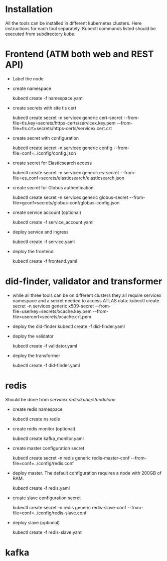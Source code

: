 # Installation

All the tools can be installed in different kubernetes clusters. Here instructions for each tool separately.
Kubectl commands listed should be executed from subdirectory _kube_.

# Frontend (ATM both web and REST API)
* Label the node

* create namespace

    kubectl create -f namespace.yaml

* create secrets with site tls cert

    kubectl create secret -n servicex generic cert-secret --from-file=tls.key=secrets/https-certs/servicex.key.pem --from-file=tls.crt=secrets/https-certs/servicex.cert.crt

* create secret with configuration

    kubectl create secret -n servicex generic config --from-file=conf=../config/config.json

* create secret for Elasticsearch access

    kubectl create secret -n servicex generic es-secret --from-file=es_conf=secrets/elasticsearch/elasticsearch.json

* create secret for Globus authentication

    kubectl create secret -n servicex generic globus-secret --from-file=gconf=secrets/globus-conf/globus-config.json

* create service account (optional)

    kubectl create -f service_account.yaml

* deploy service and ingress

    kubectl create -f service.yaml

* deploy the frontend

    kubectl create -f frontend.yaml

# did-finder, validator and transformer

* while all three tools can be on different clusters they all require servicex namespace and a secret needed to access ATLAS data:
    kubectl create secret -n servicex generic x509-secret --from-file=userkey=secrets/xcache.key.pem --from-file=usercert=secrets/xcache.crt.pem
* deploy the did-finder
    kubectl create -f did-finder.yaml

* deploy the validator

    kubectl create -f validator.yaml

* deploy the transformer

    kubectl create -f did-finder.yaml

# redis

Should be done from _servicex.redis/kube/standalone_.
* create redis namespace

    kubectl create ns redis

* create redis monitor (optional)

    kubectl create kafka_monitor.yaml

* create master configuration secret

    kubectl create secret -n redis generic redis-master-conf --from-file=conf=../config/redis.conf

* deploy master. The default configuration requires a node with 200GB of RAM.

    kubectl create -f redis.yaml

* create slave configuration secret

    kubectl create secret -n redis generic redis-slave-conf --from-file=conf=../config/redis-slave.conf

* deploy slave (optional)

    kubectl create -f redis-slave.yaml

# kafka



